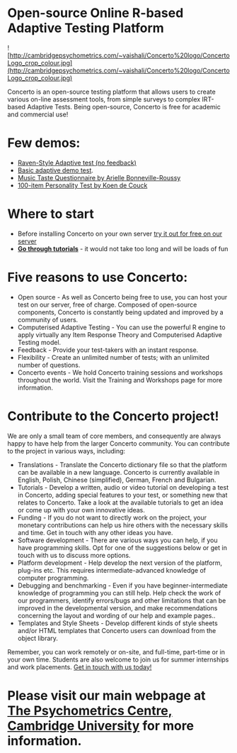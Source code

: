 # Open-source Online R-based Adaptive Testing Platform #
![http://cambridgepsychometrics.com/~vaishali/Concerto%20logo/ConcertoLogo_crop_colour.jpg](http://cambridgepsychometrics.com/~vaishali/Concerto%20logo/ConcertoLogo_crop_colour.jpg)

Concerto is an open-source testing platform that allows users to create various on-line assessment tools, from simple surveys to complex IRT-based Adaptive Tests. Being open-source, Concerto is free for academic and commercial use!

# Few demos: #
  * [Raven-Style Adaptive test (no feedback)](http://concerto4.e-psychometrics.com/?wid=2&tid=8&ext_id=wiki)
  * [Basic adaptive demo test](http://concerto.e-psychometrics.com/demo/?tid=1116).
  * [Music Taste Questionnaire by Arielle Bonneville-Roussy](http://cambridge.e-psychometrics.com/?tid=49)
  * [100-item Personality Test by Koen de Couck](http://cambridge.e-psychometrics.com/?tid=76)


# Where to start #
  * Before installing Concerto on your own server [try it out for free on our server](http://www.psychometrics.cam.ac.uk/page/386/options.htm)
  * **[Go through tutorials](http://code.google.com/p/concerto-platform/wiki/Resources?tm=6)** - it would not take too long and will be loads of fun


# Five reasons to use Concerto: #
  * Open source - As well as Concerto being free to use, you can host your test on our server, free of charge.  Composed of open-source components, Concerto is constantly being updated and improved by a community of users.
  * Computerised Adaptive Testing - You can use the powerful R engine to apply virtually any Item Response Theory and Computerised Adaptive Testing model.
  * Feedback - Provide your test-takers with an instant response.
  * Flexibility - Create an unlimited number of tests; with an unlimited number of questions.
  * Concerto events -  We hold Concerto training sessions and workshops throughout the world. Visit the Training and Workshops page for more information.


# Contribute to the Concerto project! #

We are only a small team of core members, and consequently are always happy to have help from the larger Concerto community. You can contribute to the project in various ways, including:

  * Translations - Translate the Concerto dictionary file so that the platform can be available in a new language. Concerto is currently available in English, Polish, Chinese (simplified), German, French and Bulgarian.
  * Tutorials - Develop a written, audio or video tutorial on developing a test in Concerto, adding special features to your test, or something new that relates to Concerto. Take a look at the available tutorials to get an idea or come up with your own innovative ideas.
  * Funding - If you do not want to directly work on the project, your monetary contributions can help us hire others with the necessary skills and time.
Get in touch with any other ideas you have.
  * Software development - There are various ways you can help, if you have programming skills. Opt for one of the suggestions below or get in touch with us to discuss more options.
  * Platform development - Help develop the next version of the platform, plug-ins etc. This requires intermediate-advanced knowledge of computer programming.
  * Debugging and benchmarking - Even if you have beginner-intermediate knowledge of programming you can still help. Help check the work of our programmers, identify errors/bugs and other limitations that can be improved in the developmental version, and make recommendations concerning the layout and wording of our help and example pages..
  * Templates and Style Sheets - Develop different kinds of style sheets and/or HTML templates that Concerto users can download from the object library.

Remember, you can work remotely or on-site, and full-time, part-time or in your own time. Students are also welcome to join us for summer internships and work placements. [Get in touch with us today!](mailto:contact@psychometrics.cam.ac.uk?Subject=Contributing%20to%20Concerto&cc=vm298@cam.ac.uk)

# Please visit our main webpage at [The Psychometrics Centre, Cambridge University](http://www.psychometrics.cam.ac.uk/newconcerto) for more information. #